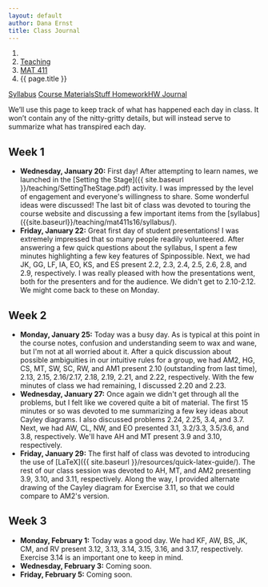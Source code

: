 ```yaml
---
layout: default
author: Dana Ernst
title: Class Journal
---
```


<ol class="breadcrumb">
  <li><a href="/"><i class="fa fa-home"></i></a></li>
  <li><a href="/teaching/">Teaching</a></li>
  <li><a href="/teaching/mat411s16">MAT 411</a></li>
  <li class="active">{{ page.title }}</li>
</ol>

<div class="row">
<div class="col-xs-12">
<div class="btn-group btn-group-justified">
<a class="btn btn-default btn-success" href="{{site.baseurl}}/teaching/mat411s16/syllabus/">Syllabus</a>
<a class="btn btn-default btn-primary" href="{{site.baseurl}}/teaching/mat411s16/materials/">
<span class="hidden-xs">Course Materials</span><span class="visible-xs">Stuff</span>
</a>
<a class="btn btn-default btn-warning" href="{{site.baseurl}}/teaching/mat411s16/homework/">
<span class="hidden-xs">Homework</span><span class="visible-xs">HW</span>
</a>
<a class="btn btn-default btn-info" href="{{site.baseurl}}/teaching/mat411s16/journal/">Journal</a>
</div>
</div>
</div>

We’ll use this page to keep track of what has happened each day in class. It won’t contain any of the nitty-gritty details, but will instead serve to summarize what has transpired each day.

## Week 1 ##

<ul class="fa-ul">
  <li><i class="fa-li fa fa-calendar-check-o"></i><b>Wednesday, January 20:</b> First day!  After attempting to learn names, we launched in the [Setting the Stage]({{ site.baseurl }}/teaching/SettingTheStage.pdf) activity.  I was impressed by the level of engagement and everyone's willingness to share.  Some wonderful ideas were discussed! The last bit of class was devoted to touring the course website and discussing a few important items from the [syllabus]({{site.baseurl}}/teaching/mat411s16/syllabus/).</li>
  <li><i class="fa-li fa fa-calendar-check-o"></i><b>Friday, January 22:</b> Great first day of student presentations!  I was extremely impressed that so many people readily volunteered.  After answering a few quick questions about the syllabus, I spent a few minutes highlighting a few key features of Spinpossible.  Next, we had JK, GG, LF, IA, EO, KS, and ES present 2.2, 2.3, 2.4, 2.5, 2.6, 2.8, and 2.9, respectively.  I was really pleased with how the presentations went, both for the presenters and for the audience. We didn't get to 2.10-2.12.  We might come back to these on Monday.</li>
</ul>

## Week 2 ##

<ul class="fa-ul">
  <li><i class="fa-li fa fa-calendar-check-o"></i><b>Monday, January 25:</b> Today was a busy day.  As is typical at this point in the course notes, confusion and understanding seem to wax and wane, but I'm not at all worried about it.  After a quick discussion about possible ambiguities in our intuitive rules for a group, we had AM2, HG, CS, MT, SW, SC, RW, and AM1 present 2.10 (outstanding from last time), 2.13, 2.15, 2.16/2.17, 2.18, 2.19, 2.21, and 2.22, respectively.  With the few minutes of class we had remaining, I discussed 2.20 and 2.23.</li>
  <li><i class="fa-li fa fa-calendar-check-o"></i><b>Wednesday, January 27:</b> Once again we didn't get through all the problems, but I felt like we covered quite a bit of material.  The first 15 minutes or so was devoted to me summarizing a few key ideas about Cayley diagrams.  I also discussed problems 2.24, 2.25, 3.4, and 3.7.  Next, we had AW, CL, NW, and EO presented 3.1, 3.2/3.3, 3.5/3.6, and 3.8, respectively.  We'll have AH and MT present 3.9 and 3.10, respectively.</li>
  <li><i class="fa-li fa fa-calendar-check-o"></i><b>Friday, January 29:</b> The first half of class was devoted to introducing the use of [LaTeX]({{ site.baseurl }}/resources/quick-latex-guide/).  The rest of our class session was devoted to AH, MT, and AM2 presenting 3.9, 3.10, and 3.11, respectively.  Along the way, I provided alternate drawing of the Cayley diagram for Exercise 3.11, so that we could compare to AM2's version.</li>
</ul>

## Week 3 ##

<ul class="fa-ul">
  <li><i class="fa-li fa fa-calendar-check-o"></i><b>Monday, February 1:</b> Today was a good day.  We had KF, AW, BS, JK, CM, and RV present 3.12, 3.13, 3.14, 3.15, 3.16, and 3.17, respectively.  Exercise 3.14 is an important one to keep in mind.</li>
  <li><i class="fa-li fa fa-calendar-check-o"></i><b>Wednesday, February 3:</b> Coming soon.</li>
  <li><i class="fa-li fa fa-calendar-check-o"></i><b>Friday, February 5:</b> Coming soon.</li>
</ul>
